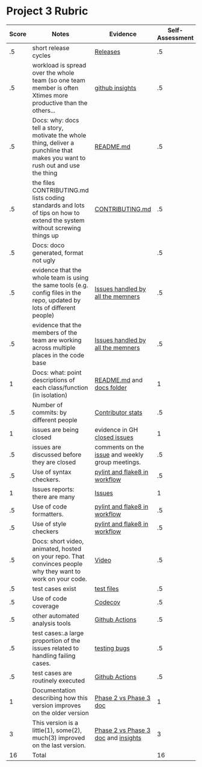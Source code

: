 # Project 3 Rubric

| Score|Notes|Evidence|Self-Assessment
|---|---------|-----|---|
|.5| short release cycles| [Releases](https://github.com/Ashwinshankar98/ClassMateBot/releases) |.5|
|.5| workload is spread over the whole team (so one team member is often Xtimes more productive than the others...| [github insights](https://github.com/Ashwinshankar98/ClassMateBot/pulse/monthly) |.5|
|.5| Docs: why: docs tell a story, motivate the whole thing, deliver a punchline that makes you want to rush out and use the thing | [README.md](https://github.com/Ashwinshankar98/ClassMateBot/blob/main/README.md) |.5|
|.5| the files CONTRIBUTING.md lists coding standards and lots of tips on how to extend the system without screwing things up  | [CONTRIBUTING.md](https://github.com/Ashwinshankar98/ClassMateBot/blob/main/CONTRIBUTING.md) |.5|
|.5| Docs: doco generated, format not ugly |  |.5|
|.5| evidence that the whole team is using the same tools (e.g. config files in the repo, updated by lots of different people) | [Issues handled by all the memners](https://github.com/Ashwinshankar98/ClassMateBot/issues?q=is%3Aissue+is%3Aclosed) |.5|
|.5| evidence that the members of the team are working across multiple places in the code base | [Issues handled by all the memners](https://github.com/Ashwinshankar98/ClassMateBot/issues?q=is%3Aissue+is%3Aclosed) |.5|
|1| Docs: what: point descriptions of each class/function (in isolation)  | [README.md](https://github.com/Ashwinshankar98/ClassMateBot/blob/main/README.md) and [docs folder](https://github.com/Ashwinshankar98/ClassMateBot/tree/main/docs)|1|
|.5| Number of commits: by different people  | [Contributor stats](https://github.com/Ashwinshankar98/ClassMateBot/graphs/contributors) |.5|
|1| issues are being closed | evidence in GH [closed issues](https://github.com/Ashwinshankar98/ClassMateBot/issues?q=is%3Aissue+is%3Aclosed) |1|
|.5| issues are discussed before they are closed | comments on the [issue](https://github.com/Ashwinshankar98/ClassMateBot/issues?q=is%3Aissue) and weekly group meetings. | .5|
|.5| Use of syntax checkers. | [pylint and flake8 in workflow](https://github.com/Ashwinshankar98/ClassMateBot/blob/main/.github/workflows/main.yml)|.5|
|1| Issues reports: there are many | [Issues](https://github.com/Ashwinshankar98/ClassMateBot/issues) |1|
|.5| Use of code formatters. | [pylint and flake8 in workflow](https://github.com/Ashwinshankar98/ClassMateBot/blob/main/.github/workflows/main.yml)|.5|
|.5| Use of style checkers | [pylint and flake8 in workflow](https://github.com/Ashwinshankar98/ClassMateBot/blob/main/.github/workflows/main.yml)|.5|
|.5| Docs: short video, animated, hosted on your repo. That convinces people why they want to work on your code. | [Video](https://www.youtube.com/watch?v=bCzuQmDz424) |.5|
|.5| test cases exist  | [test files](https://github.com/Ashwinshankar98/ClassMateBot/tree/main/test) |.5|
|.5| Use of code coverage  | [Codecov](https://app.codecov.io/gh/Ashwinshankar98/ClassMateBot) |.5|
|.5| other automated analysis tools  | [Github Actions](https://github.com/Ashwinshankar98/ClassMateBot/blob/main/.github/workflows/main.yml) |.5|
|.5| test cases:.a large proportion of the issues related to handling failing cases. | [testing bugs](https://github.com/Ashwinshankar98/ClassMateBot/issues?q=label%3A%22testing+bug%22) |.5|
|.5| test cases are routinely executed | [Github Actions](https://github.com/Ashwinshankar98/ClassMateBot/actions)|.5|
|1| Documentation describing how this version improves on the older version| [Phase 2 vs Phase 3 doc](https://github.com/Ashwinshankar98/ClassMateBot/blob/main/docs/Phase2_vs_Phase3.md) |1|
|3| This version is a little(1), some(2), much(3) improved on the last version.| [Phase 2 vs Phase 3 doc](https://github.com/Ashwinshankar98/ClassMateBot/blob/main/docs/Phase2_vs_Phase3.md) and [insights](https://github.com/Ashwinshankar98/ClassMateBot/pulse) | 3|
|16| Total| | 16|

